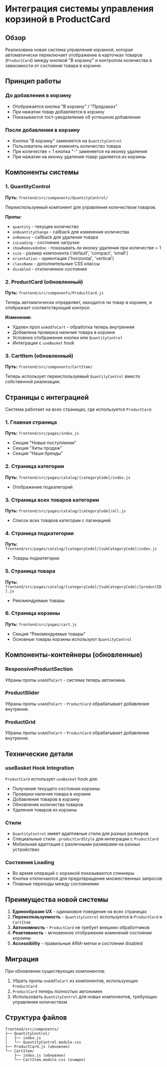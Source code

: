 # Интеграция системы управления корзиной в ProductCard

## Обзор

Реализована новая система управления корзиной, которая автоматически переключает отображение в карточках товаров (`ProductCard`) между кнопкой "В корзину" и контролом количества в зависимости от состояния товара в корзине.

## Принцип работы

### До добавления в корзину
- Отображается кнопка "В корзину" / "Предзаказ"
- При нажатии товар добавляется в корзину
- Показывается тост-уведомление об успешном добавлении

### После добавления в корзину
- Кнопка "В корзину" заменяется на `QuantityControl`
- Пользователь может изменять количество товара
- При количестве = 1 кнопка "-" заменяется на иконку удаления
- При нажатии на иконку удаления товар удаляется из корзины

## Компоненты системы

### 1. QuantityControl
**Путь:** `frontend/src/components/QuantityControl/`

Переиспользуемый компонент для управления количеством товаров.

**Пропы:**
- `quantity` - текущее количество
- `onQuantityChange` - callback для изменения количества
- `onRemove` - callback для удаления товара
- `isLoading` - состояние загрузки
- `showRemoveOnOne` - показывать ли иконку удаления при количестве = 1
- `size` - размер компонента ('default', 'compact', 'small')
- `orientation` - ориентация ('horizontal', 'vertical')
- `className` - дополнительные CSS классы
- `disabled` - отключенное состояние

### 2. ProductCard (обновленный)
**Путь:** `frontend/src/components/ProductCard.js`

Теперь автоматически определяет, находится ли товар в корзине, и отображает соответствующий контрол.

**Изменения:**
- Удален проп `onAddToCart` - обработка теперь внутренняя
- Добавлена проверка наличия товара в корзине
- Условное отображение кнопки или `QuantityControl`
- Интеграция с `useBasket` hook

### 3. CartItem (обновленный)
**Путь:** `frontend/src/components/CartItem/`

Теперь использует переиспользуемый `QuantityControl` вместо собственной реализации.

## Страницы с интеграцией

Система работает на всех страницах, где используется `ProductCard`:

### 1. Главная страница
**Путь:** `frontend/src/pages/index.js`
- Секция "Новые поступления"
- Секция "Хиты продаж"
- Секция "Наши бренды"

### 2. Страница категории
**Путь:** `frontend/src/pages/catalog/[categoryCode]/index.js`
- Отображение подкатегорий

### 3. Страница всех товаров категории
**Путь:** `frontend/src/pages/catalog/[categoryCode]/all.js`
- Список всех товаров категории с пагинацией

### 4. Страница подкатегории
**Путь:** `frontend/src/pages/catalog/[categoryCode]/[subCategoryCode]/index.js`
- Товары подкатегории

### 5. Страница товара
**Путь:** `frontend/src/pages/catalog/[categoryCode]/[subCategoryCode]/[productID].js`
- Рекомендуемые товары

### 6. Страница корзины
**Путь:** `frontend/src/pages/cart.js`
- Секция "Рекомендуемые товары"
- Основные товары корзины используют `QuantityControl`

## Компоненты-контейнеры (обновленные)

### ResponsiveProductSection
Убраны пропы `onAddToCart` - система теперь автономна.

### ProductSlider
Убраны пропы `onAddToCart` - `ProductCard` обрабатывает добавление внутренне.

### ProductGrid
Убраны пропы `onAddToCart` - `ProductCard` обрабатывает добавление внутренне.

## Технические детали

### useBasket Hook Integration
`ProductCard` использует `useBasket` hook для:
- Получения текущего состояния корзины
- Проверки наличия товара в корзине
- Добавления товаров в корзину
- Обновления количества товаров
- Удаления товаров из корзины

### Стили
- `QuantityControl` имеет адаптивные стили для разных размеров
- Специальные стили `.productCardStyle` для интеграции с `ProductCard`
- Мобильная адаптация с различными размерами на разных устройствах

### Состояния Loading
- Во время операций с корзиной показываются спиннеры
- Кнопки отключаются для предотвращения множественных запросов
- Плавные переходы между состояниями

## Преимущества новой системы

1. **Единообразие UX** - одинаковое поведение на всех страницах
2. **Переиспользуемость** - `QuantityControl` используется в `ProductCard` и `CartItem`
3. **Автономность** - `ProductCard` не требует внешних обработчиков
4. **Реактивность** - мгновенное отображение изменений состояния корзины
5. **Accessibility** - правильные ARIA-метки и состояния disabled

## Миграция

При обновлении существующих компонентов:

1. Убрать пропы `onAddToCart` из компонентов, использующих `ProductCard`
2. `ProductCard` теперь полностью автономен
3. Использовать `QuantityControl` для новых компонентов, требующих управления количеством

## Структура файлов

```
frontend/src/components/
├── QuantityControl/
│   ├── index.js
│   └── QuantityControl.module.css
├── ProductCard.js (обновлен)
└── CartItem/
    ├── index.js (обновлен)
    └── CartItem.module.css (очищен)
``` 